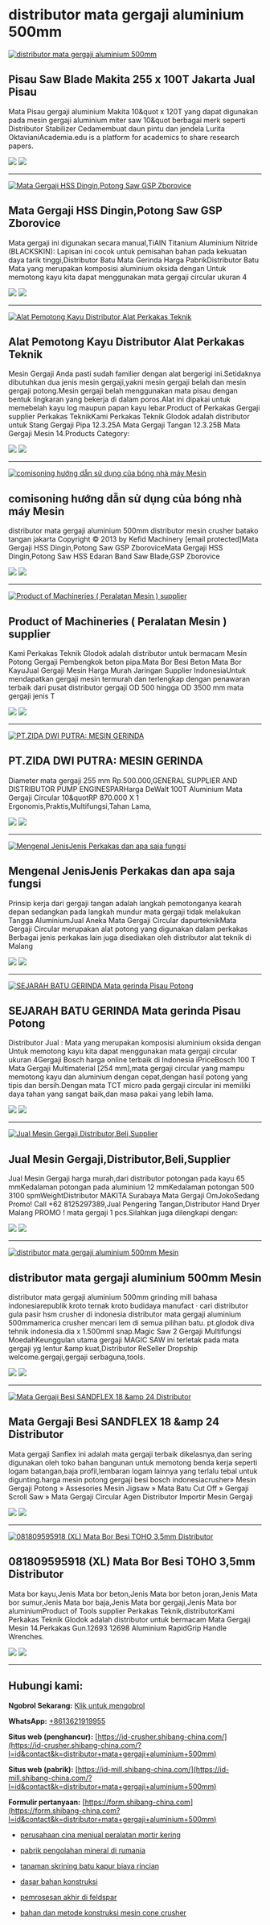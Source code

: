 # distributor mata gergaji aluminium 500mm

<a href="https://swt.shibang-china.com/?l=id&img&k=distributor+mata+gergaji+aluminium+500mm" target="_blank">![distributor mata gergaji aluminium 500mm](http://static.shibang-china.com/all-800x300/1305.jpg)</a>

## Pisau Saw Blade Makita 255 x 100T Jakarta Jual Pisau
Mata Pisau gergaji aluminium Makita 10&quot x 120T yang dapat digunakan pada mesin gergaji aluminium miter saw 10&quot berbagai merk seperti Distributor Stabilizer Cedamembuat daun pintu dan jendela Lurita OktavianiAcademia.edu is a platform for academics to share research papers.


<a href="https://whatsapp.shibangsoft.com/WhatsApp.php" target="_blank" title="WhatsApp">![](http://static.shibang-china.com/icon/whatsapp.png)</a> <a href="https://swt.shibang-china.com/?l=id&icon&k=distributor+mata+gergaji+aluminium+500mm" target="_blank">![](http://static.shibang-china.com/icon/chat-id.png)</a>

---

<a href="https://swt.shibang-china.com/?l=id&img&k=distributor+mata+gergaji+aluminium+500mm" target="_blank">![Mata Gergaji HSS Dingin,Potong Saw GSP Zborovice](http://static.shibang-china.com/all-800x300/960.jpg)</a>

## Mata Gergaji HSS Dingin,Potong Saw GSP Zborovice
Mata gergaji ini digunakan secara manual,TiAIN Titanium Aluminium Nitride (BLACKSKIN): Lapisan ini cocok untuk pemisahan bahan pada kekuatan daya tarik tinggi,Distributor Batu Mata Gerinda Harga PabrikDistributor Batu Mata yang merupakan komposisi aluminium oksida dengan Untuk memotong kayu kita dapat menggunakan mata gergaji circular ukuran 4


<a href="https://whatsapp.shibangsoft.com/WhatsApp.php" target="_blank" title="WhatsApp">![](http://static.shibang-china.com/icon/whatsapp.png)</a> <a href="https://swt.shibang-china.com/?l=id&icon&k=distributor+mata+gergaji+aluminium+500mm" target="_blank">![](http://static.shibang-china.com/icon/chat-id.png)</a>

---

<a href="https://swt.shibang-china.com/?l=id&img&k=distributor+mata+gergaji+aluminium+500mm" target="_blank">![Alat Pemotong Kayu Distributor Alat Perkakas Teknik](http://static.shibang-china.com/all-800x300/230.jpg)</a>

## Alat Pemotong Kayu Distributor Alat Perkakas Teknik
Mesin Gergaji Anda pasti sudah familier dengan alat bergerigi ini.Setidaknya dibutuhkan dua jenis mesin gergaji,yakni mesin gergaji belah dan mesin gergaji potong.Mesin gergaji belah menggunakan mata pisau dengan bentuk lingkaran yang bekerja di dalam poros.Alat ini dipakai untuk memebelah kayu log maupun papan kayu lebar.Product of Perkakas Gergaji supplier Perkakas TeknikKami Perkakas Teknik Glodok adalah distributor untuk Stang Gergaji Pipa 12.3.25A Mata Gergaji Tangan 12.3.25B Mata Gergaji Mesin 14.Products Category:


<a href="https://whatsapp.shibangsoft.com/WhatsApp.php" target="_blank" title="WhatsApp">![](http://static.shibang-china.com/icon/whatsapp.png)</a> <a href="https://swt.shibang-china.com/?l=id&icon&k=distributor+mata+gergaji+aluminium+500mm" target="_blank">![](http://static.shibang-china.com/icon/chat-id.png)</a>

---

<a href="https://swt.shibang-china.com/?l=id&img&k=distributor+mata+gergaji+aluminium+500mm" target="_blank">![comisoning hướng dẫn sử dụng của bóng nhà máy Mesin](http://static.shibang-china.com/all-800x300/863.jpg)</a>

## comisoning hướng dẫn sử dụng của bóng nhà máy Mesin
distributor mata gergaji aluminium 500mm distributor mesin crusher batako tangan jakarta Copyright © 2013 by Kefid Machinery [email protected]Mata Gergaji HSS Dingin,Potong Saw GSP ZboroviceMata Gergaji HSS Dingin,Potong Saw HSS Edaran Band Saw Blade,GSP Zborovice


<a href="https://whatsapp.shibangsoft.com/WhatsApp.php" target="_blank" title="WhatsApp">![](http://static.shibang-china.com/icon/whatsapp.png)</a> <a href="https://swt.shibang-china.com/?l=id&icon&k=distributor+mata+gergaji+aluminium+500mm" target="_blank">![](http://static.shibang-china.com/icon/chat-id.png)</a>

---

<a href="https://swt.shibang-china.com/?l=id&img&k=distributor+mata+gergaji+aluminium+500mm" target="_blank">![Product of Machineries ( Peralatan Mesin ) supplier](http://static.shibang-china.com/all-800x300/778.jpg)</a>

## Product of Machineries ( Peralatan Mesin ) supplier
Kami Perkakas Teknik Glodok adalah distributor untuk bermacam Mesin Potong Gergaji Pembengkok beton pipa.Mata Bor Besi Beton Mata Bor KayuJual Gergaji Mesin Harga Murah Jaringan Supplier IndonesiaUntuk mendapatkan gergaji mesin termurah dan terlengkap dengan penawaran terbaik dari pusat distributor gergaji OD 500 hingga OD 3500 mm mata gergaji jenis T


<a href="https://whatsapp.shibangsoft.com/WhatsApp.php" target="_blank" title="WhatsApp">![](http://static.shibang-china.com/icon/whatsapp.png)</a> <a href="https://swt.shibang-china.com/?l=id&icon&k=distributor+mata+gergaji+aluminium+500mm" target="_blank">![](http://static.shibang-china.com/icon/chat-id.png)</a>

---

<a href="https://swt.shibang-china.com/?l=id&img&k=distributor+mata+gergaji+aluminium+500mm" target="_blank">![PT.ZIDA DWI PUTRA: MESIN GERINDA](http://static.shibang-china.com/all-800x300/1426.jpg)</a>

## PT.ZIDA DWI PUTRA: MESIN GERINDA
Diameter mata gergaji 255 mm Rp.500.000,GENERAL SUPPLIER AND DISTRIBUTOR PUMP ENGINESPARHarga DeWalt 100T Aluminium Mata Gergaji Circular 10&quotRP 870.000 X 1 Ergonomis,Praktis,Multifungsi,Tahan Lama,


<a href="https://whatsapp.shibangsoft.com/WhatsApp.php" target="_blank" title="WhatsApp">![](http://static.shibang-china.com/icon/whatsapp.png)</a> <a href="https://swt.shibang-china.com/?l=id&icon&k=distributor+mata+gergaji+aluminium+500mm" target="_blank">![](http://static.shibang-china.com/icon/chat-id.png)</a>

---

<a href="https://swt.shibang-china.com/?l=id&img&k=distributor+mata+gergaji+aluminium+500mm" target="_blank">![Mengenal JenisJenis Perkakas dan apa saja fungsi](http://static.shibang-china.com/all-800x300/574.jpg)</a>

## Mengenal JenisJenis Perkakas dan apa saja fungsi
Prinsip kerja dari gergaji tangan adalah langkah pemotonganya kearah depan sedangkan pada langkah mundur mata gergaji tidak melakukan Tangga AluminiumJual Aneka Mata Gergaji Circular dapurteknikMata Gergaji Circular merupakan alat potong yang digunakan dalam perkakas Berbagai jenis perkakas lain juga disediakan oleh distributor alat teknik di Malang


<a href="https://whatsapp.shibangsoft.com/WhatsApp.php" target="_blank" title="WhatsApp">![](http://static.shibang-china.com/icon/whatsapp.png)</a> <a href="https://swt.shibang-china.com/?l=id&icon&k=distributor+mata+gergaji+aluminium+500mm" target="_blank">![](http://static.shibang-china.com/icon/chat-id.png)</a>

---

<a href="https://swt.shibang-china.com/?l=id&img&k=distributor+mata+gergaji+aluminium+500mm" target="_blank">![SEJARAH BATU GERINDA Mata gerinda Pisau Potong](http://static.shibang-china.com/all-800x300/391.jpg)</a>

## SEJARAH BATU GERINDA Mata gerinda Pisau Potong
Distributor Jual : Mata yang merupakan komposisi aluminium oksida dengan Untuk memotong kayu kita dapat menggunakan mata gergaji circular ukuran 4Gergaji Bosch harga online terbaik di Indonesia iPriceBosch 100 T Mata Gergaji Multimaterial [254 mm],mata gergaji circular yang mampu memotong kayu dan aluminium dengan cepat,dengan hasil potong yang tipis dan bersih.Dengan mata TCT micro pada gergaji circular ini memiliki daya tahan yang sangat baik,dan masa pakai yang lebih lama.


<a href="https://whatsapp.shibangsoft.com/WhatsApp.php" target="_blank" title="WhatsApp">![](http://static.shibang-china.com/icon/whatsapp.png)</a> <a href="https://swt.shibang-china.com/?l=id&icon&k=distributor+mata+gergaji+aluminium+500mm" target="_blank">![](http://static.shibang-china.com/icon/chat-id.png)</a>

---

<a href="https://swt.shibang-china.com/?l=id&img&k=distributor+mata+gergaji+aluminium+500mm" target="_blank">![Jual Mesin Gergaji,Distributor,Beli,Supplier](http://static.shibang-china.com/all-800x300/1.jpg)</a>

## Jual Mesin Gergaji,Distributor,Beli,Supplier
Jual Mesin Gergaji harga murah,dari distributor potongan pada kayu 65 mmKedalaman potongan pada aluminium 12 mmKedalaman potongan 500 3100 spmWeightDistributor MAKITA Surabaya Mata Gergaji OmJokoSedang Promo! Call +62 8125297389,Jual Pengering Tangan,Distributor Hand Dryer Malang PROMO ! mata gergaji 1 pcs.Silahkan juga dilengkapi dengan:


<a href="https://whatsapp.shibangsoft.com/WhatsApp.php" target="_blank" title="WhatsApp">![](http://static.shibang-china.com/icon/whatsapp.png)</a> <a href="https://swt.shibang-china.com/?l=id&icon&k=distributor+mata+gergaji+aluminium+500mm" target="_blank">![](http://static.shibang-china.com/icon/chat-id.png)</a>

---

<a href="https://swt.shibang-china.com/?l=id&img&k=distributor+mata+gergaji+aluminium+500mm" target="_blank">![distributor mata gergaji aluminium 500mm Mesin](http://static.shibang-china.com/all-800x300/1518.jpg)</a>

## distributor mata gergaji aluminium 500mm Mesin
distributor mata gergaji aluminium 500mm grinding mill bahasa indonesiarepublik kroto ternak kroto budidaya manufact · cari distributor gula pasir hsm crusher di indonesia distributor mata gergaji aluminium 500mmamerica crusher mencari lem di semua pilihan batu. pt.glodok diva tehnik indonesia.dia x 1.500mml snap.Magic Saw 2 Gergaji Multifungsi MoedahKeunggulan utama gergaji MAGIC SAW ini terletak pada mata gergaji yg lentur &amp kuat,Distributor ReSeller Dropship welcome.gergaji,gergaji serbaguna,tools.


<a href="https://whatsapp.shibangsoft.com/WhatsApp.php" target="_blank" title="WhatsApp">![](http://static.shibang-china.com/icon/whatsapp.png)</a> <a href="https://swt.shibang-china.com/?l=id&icon&k=distributor+mata+gergaji+aluminium+500mm" target="_blank">![](http://static.shibang-china.com/icon/chat-id.png)</a>

---

<a href="https://swt.shibang-china.com/?l=id&img&k=distributor+mata+gergaji+aluminium+500mm" target="_blank">![Mata Gergaji Besi SANDFLEX 18 &amp 24 Distributor](http://static.shibang-china.com/all-800x300/757.jpg)</a>

## Mata Gergaji Besi SANDFLEX 18 &amp 24 Distributor
Mata gergaji Sanflex ini adalah mata gergaji terbaik dikelasnya,dan sering digunakan oleh toko bahan bangunan untuk memotong benda kerja seperti logam batangan,baja profil,lembaran logam lainnya yang terlalu tebal untuk digunting.harga mesin potong gergaji besi bosch indonesiacrusher» Mesin Gergaji Potong » Assesories Mesin Jigsaw » Mata Batu Cut Off » Gergaji Scroll Saw » Mata Gergaji Circular Agen Distributor Importir Mesin Gergaji


<a href="https://whatsapp.shibangsoft.com/WhatsApp.php" target="_blank" title="WhatsApp">![](http://static.shibang-china.com/icon/whatsapp.png)</a> <a href="https://swt.shibang-china.com/?l=id&icon&k=distributor+mata+gergaji+aluminium+500mm" target="_blank">![](http://static.shibang-china.com/icon/chat-id.png)</a>

---

<a href="https://swt.shibang-china.com/?l=id&img&k=distributor+mata+gergaji+aluminium+500mm" target="_blank">![081809595918 (XL) Mata Bor Besi TOHO 3,5mm Distributor](http://static.shibang-china.com/all-800x300/1007.jpg)</a>

## 081809595918 (XL) Mata Bor Besi TOHO 3,5mm Distributor
Mata bor kayu,Jenis Mata bor beton,Jenis Mata bor beton joran,Jenis Mata bor sumur,Jenis Mata bor baja,Jenis Mata bor gergaji,Jenis Mata bor aluminiumProduct of Tools supplier Perkakas Teknik,distributorKami Perkakas Teknik Glodok adalah distributor untuk bermacam Mata Gergaji Mesin 14.Perkakas Gun.12693 12698 Aluminium RapidGrip Handle Wrenches.


<a href="https://whatsapp.shibangsoft.com/WhatsApp.php" target="_blank" title="WhatsApp">![](http://static.shibang-china.com/icon/whatsapp.png)</a> <a href="https://swt.shibang-china.com/?l=id&icon&k=distributor+mata+gergaji+aluminium+500mm" target="_blank">![](http://static.shibang-china.com/icon/chat-id.png)</a>

---
## Hubungi kami:

**Ngobrol Sekarang:** [Klik untuk mengobrol](https://swt.shibang-china.com?l=id&contact&k=distributor+mata+gergaji+aluminium+500mm)

**WhatsApp:**  [+8613621919955](https://whatsapp.shibangsoft.com/WhatsApp.php)

**Situs web (penghancur):** [https://id-crusher.shibang-china.com/](https://id-crusher.shibang-china.com/?l=id&contact&k=distributor+mata+gergaji+aluminium+500mm)

**Situs web (pabrik):** [https://id-mill.shibang-china.com/](https://id-mill.shibang-china.com/?l=id&contact&k=distributor+mata+gergaji+aluminium+500mm)

**Formulir pertanyaan:** [https://form.shibang-china.com](https://form.shibang-china.com?l=id&contact&k=distributor+mata+gergaji+aluminium+500mm)

* [perusahaan cina menjual peralatan mortir kering](../21/perusahaan%20cina%20menjual%20peralatan%20mortir%20kering.md)

* [pabrik pengolahan mineral di rumania](../19/pabrik%20pengolahan%20mineral%20di%20rumania.md)

* [tanaman skrining batu kapur biaya rincian](../29/tanaman%20skrining%20batu%20kapur%20biaya%20rincian.md)

* [dasar bahan konstruksi](../30/dasar%20bahan%20konstruksi.md)

* [pemrosesan akhir di feldspar](../19/pemrosesan%20akhir%20di%20feldspar.md)

* [bahan dan metode konstruksi mesin cone crusher](../18/bahan%20dan%20metode%20konstruksi%20mesin%20cone%20crusher.md)